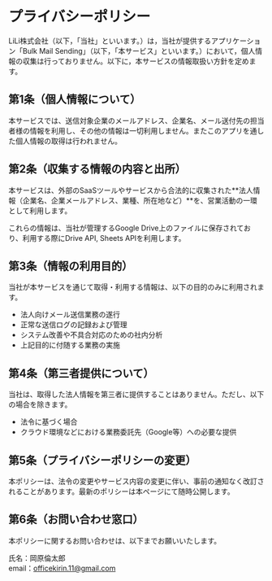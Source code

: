 # プライバシーポリシー

LiLi株式会社（以下，「当社」といいます。）は，当社が提供するアプリケーション「Bulk Mail Sending」（以下，「本サービス」といいます。）において，個人情報の収集は行っておりません。以下に，本サービスの情報取扱い方針を定めます。

## 第1条（個人情報について）

本サービスでは、送信対象企業のメールアドレス、企業名、メール送付先の担当者様の情報を利用し、その他の情報は一切利用しません。またこのアプリを通した個人情報の取得は行われません。

## 第2条（収集する情報の内容と出所）

本サービスは、外部のSaaSツールやサービスから合法的に収集された**法人情報（企業名、企業メールアドレス、業種、所在地など）**を、営業活動の一環として利用します。

これらの情報は、当社が管理するGoogle Drive上のファイルに保存されており、利用する際にDrive API, Sheets APIを利用します。

## 第3条（情報の利用目的）

当社が本サービスを通じて取得・利用する情報は、以下の目的のみに利用されます。

- 法人向けメール送信業務の遂行
- 正常な送信ログの記録および管理
- システム改善や不具合対応のための社内分析
- 上記目的に付随する業務の実施

## 第4条（第三者提供について）

当社は、取得した法人情報を第三者に提供することはありません。ただし、以下の場合を除きます。

- 法令に基づく場合
- クラウド環境などにおける業務委託先（Google等）への必要な提供

## 第5条（プライバシーポリシーの変更）

本ポリシーは、法令の変更やサービス内容の変更に伴い、事前の通知なく改訂されることがあります。最新のポリシーは本ページにて随時公開します。

## 第6条（お問い合わせ窓口）

本ポリシーに関するお問い合わせは、以下までお願いいたします。

氏名：岡原倫太郎  
email：officekirin.11@gmail.com